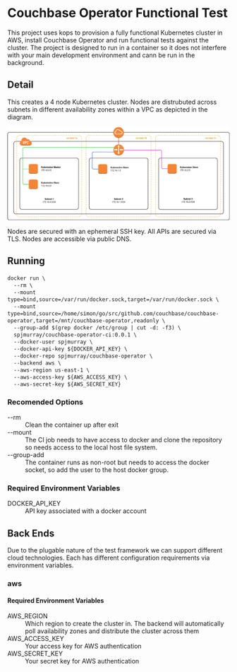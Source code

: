 # Couchbase Operator Functional Test

This project uses kops to provision a fully functional Kubernetes cluster in AWS, install Couchbase Operator and run functional tests against the cluster.  The project is designed to run in a container so it does not interfere with your main development environment and cann be run in the background.

## Detail

This creates a 4 node Kubernetes cluster.  Nodes are distrubuted across subnets in different availability zones within a VPC as depicted in the diagram.

![Cluster Topology](https://raw.githubusercontent.com/spjmurray/couchbase-operator-ci/master/images/vpc.png)

Nodes are secured with an ephemeral SSH key.  All APIs are secured via TLS. Nodes are accessible via public DNS.

## Running

    docker run \
      --rm \
      --mount type=bind,source=/var/run/docker.sock,target=/var/run/docker.sock \
      --mount type=bind,source=/home/simon/go/src/github.com/couchbase/couchbase-operator,target=/mnt/couchbase-operator,readonly \
      --group-add $(grep docker /etc/group | cut -d: -f3) \
      spjmurray/couchbase-operator-ci:0.0.1 \
      --docker-user spjmurray \
      --docker-api-key ${DOCKER_API_KEY} \
      --docker-repo spjmurray/couchbase-operator \
      --backend aws \
      --aws-region us-east-1 \
      --aws-access-key ${AWS_ACCESS_KEY} \
      --aws-secret-key ${AWS_SECRET_KEY}

### Recomended Options

<dl>
  <dt>--rm</dt>
  <dd>Clean the container up after exit</dd>

  <dt>--mount</dt>
  <dd>The CI job needs to have access to docker and clone the repository so needs access to the local host file system.</dd>

  <dt>--group-add</dt>
  <dd>The container runs as non-root but needs to access the docker socket, so add the user to the host docker group.</dd>
</dl>

### Required Environment Variables

<dl>
  <dt>DOCKER_API_KEY</dt>
  <dd>API key associated with a docker account</dd>
</dl>

## Back Ends

Due to the plugable nature of the test framework we can support different cloud technologies.  Each has different configuration requirements via environment variables.

### aws

#### Required Environment Variables

<dl>
  <dt>AWS_REGION</dt>
  <dd>Which region to create the cluster in.  The backend will automatically poll availability zones and distribute the cluster across them</dd>

  <dt>AWS_ACCESS_KEY</dt>
  <dd>Your access key for AWS authentication </dd>

  <dt>AWS_SECRET_KEY</dt>
  <dd>Your secret key for AWS authentication</dd>
</dl>
